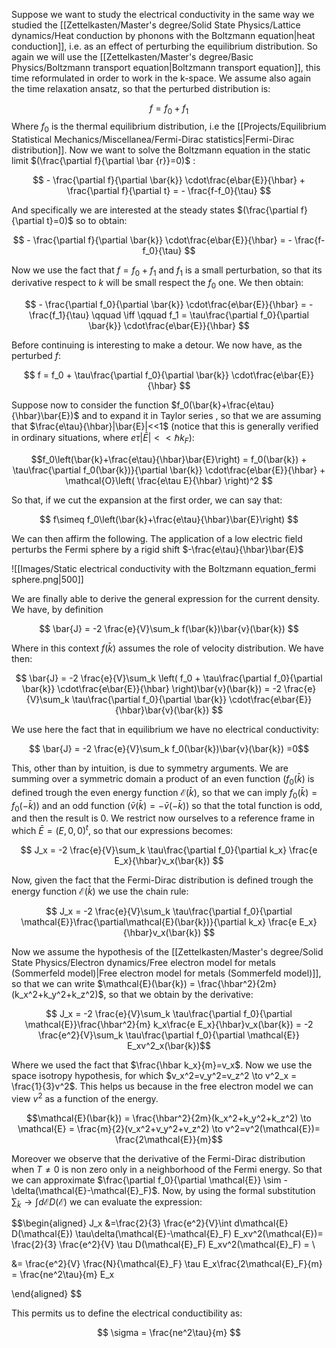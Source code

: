 Suppose we want to study the electrical conductivity in the same way we studied the [[Zettelkasten/Master's degree/Solid State Physics/Lattice dynamics/Heat conduction by phonons with the Boltzmann equation|heat conduction]], i.e. as an effect of perturbing the equilibrium distribution.
So again we will use the [[Zettelkasten/Master's degree/Basic Physics/Boltzmann transport equation|Boltzmann transport equation]], this time reformulated in order to work in the k-space.
We assume also again the time relaxation ansatz, so that the perturbed distribution is:

$$ f=f_0+f_1 $$ 
Where $f_0$ is the thermal equilibrium distribution, i.e the [[Projects/Equilibrium Statistical Mechanics/Miscellanea/Fermi-Dirac statistics|Fermi-Dirac distribution]].
Now we want to solve the Boltzmann equation in the static limit $(\frac{\partial f}{\partial \bar {r}}=0)$ :


$$  - \frac{\partial f}{\partial \bar{k}} \cdot\frac{e\bar{E}}{\hbar} + \frac{\partial f}{\partial t} = - \frac{f-f_0}{\tau} $$

And specifically we are interested at the steady states $(\frac{\partial f}{\partial t}=0)$  so to obtain:

$$  - \frac{\partial f}{\partial \bar{k}} \cdot\frac{e\bar{E}}{\hbar} = - \frac{f-f_0}{\tau} $$

Now we use the fact that $f=f_0+f_1$ and $f_1$ is a small perturbation, so that its derivative respect to $k$ will be small respect the $f_0$ one. We then obtain:

$$  - \frac{\partial f_0}{\partial \bar{k}} \cdot\frac{e\bar{E}}{\hbar} = - \frac{f_1}{\tau} \qquad \iff \qquad f_1 = \tau\frac{\partial f_0}{\partial \bar{k}} \cdot\frac{e\bar{E}}{\hbar} $$

Before continuing is interesting to make a detour. We now have, as the perturbed $f$:

$$ f = f_0 + \tau\frac{\partial f_0}{\partial \bar{k}} \cdot\frac{e\bar{E}}{\hbar} $$

Suppose now to consider the function $f_0(\bar{k}+\frac{e\tau}{\hbar}\bar{E})$ and to expand it in Taylor series , so that we are assuming that $\frac{e\tau}{\hbar}|\bar{E}|<<1$ (notice that this is generally verified in ordinary situations, where $e\tau|\bar{E}|<<\hbar k_F$):

$$f_0\left(\bar{k}+\frac{e\tau}{\hbar}\bar{E}\right) = f_0(\bar{k}) + \tau\frac{\partial f_0(\bar{k})}{\partial \bar{k}} \cdot\frac{e\bar{E}}{\hbar} + \mathcal{O}\left( \frac{e\tau E}{\hbar} \right)^2 $$

So that, if we cut the expansion at the first order, we can say that:

$$ f\simeq f_0\left(\bar{k}+\frac{e\tau}{\hbar}\bar{E}\right) $$

We can then affirm the following. The application of a low electric field perturbs the Fermi sphere by a rigid shift $-\frac{e\tau}{\hbar}\bar{E}$

![[Images/Static electrical conductivity with the Boltzmann equation_fermi sphere.png|500]]

We are finally able to derive the general expression for the current density.
We have, by definition

$$ \bar{J} = -2 \frac{e}{V}\sum_k f(\bar{k})\bar{v}(\bar{k}) $$

Where in this context $f(\bar{k})$ assumes the role of velocity distribution. We have then:

$$ \bar{J} = -2 \frac{e}{V}\sum_k \left( f_0 + \tau\frac{\partial f_0}{\partial \bar{k}} \cdot\frac{e\bar{E}}{\hbar} \right)\bar{v}(\bar{k}) = -2 \frac{e}{V}\sum_k  \tau\frac{\partial f_0}{\partial \bar{k}} \cdot\frac{e\bar{E}}{\hbar}\bar{v}(\bar{k}) $$

We use here the fact that in equilibrium we have no electrical conductivity:

$$ \bar{J} = -2 \frac{e}{V}\sum_k f_0(\bar{k})\bar{v}(\bar{k}) =0$$

This, other than by intuition, is due to symmetry arguments. We are summing over a symmetric domain a product of an even function ($f_0(\bar{k})$ is defined trough the even energy function $\mathcal{E}(\bar{k})$, so that we can imply $f_0(\bar{k})=f_0(-\bar{k}))$ and an odd function $(\bar{v}(\bar{k}) = -\bar{v}(-\bar{k}))$ so that the total function is odd, and then the result is 0.
We restrict now ourselves to a reference frame in which $\bar{E} = (E,0,0)^t$, so that our expressions becomes:

$$ J_x = -2 \frac{e}{V}\sum_k  \tau\frac{\partial f_0}{\partial k_x} \frac{e E_x}{\hbar}v_x(\bar{k}) $$

Now, given the fact that the Fermi-Dirac distribution is defined trough the energy function $\mathcal{E}(\bar{k})$ we use the chain rule:

$$ J_x = -2 \frac{e}{V}\sum_k  \tau\frac{\partial f_0}{\partial \mathcal{E}}\frac{\partial\mathcal{E}(\bar{k})}{\partial k_x} \frac{e E_x}{\hbar}v_x(\bar{k}) $$

Now we assume the hypothesis of the [[Zettelkasten/Master's degree/Solid State Physics/Electron dynamics/Free electron model for metals (Sommerfeld model)|Free electron model for metals (Sommerfeld model)]], so that we can write $\mathcal{E}(\bar{k}) = \frac{\hbar^2}{2m}(k_x^2+k_y^2+k_z^2)$, so that we obtain by the derivative:

$$ J_x = -2 \frac{e}{V}\sum_k  \tau\frac{\partial f_0}{\partial \mathcal{E}}\frac{\hbar^2}{m} k_x\frac{e E_x}{\hbar}v_x(\bar{k}) = -2 \frac{e^2}{V}\sum_k  \tau\frac{\partial f_0}{\partial \mathcal{E}}  E_xv^2_x(\bar{k})$$

Where we used the fact that $\frac{\hbar k_x}{m}=v_x$. 
Now we use the space isotropy hypothesis, for which $v_x^2=v_y^2=v_z^2 \to v^2_x = \frac{1}{3}v^2$. This helps us because in the free electron model we can view $v^2$ as a function of the energy.

$$\mathcal{E}(\bar{k}) = \frac{\hbar^2}{2m}(k_x^2+k_y^2+k_z^2) \to \mathcal{E} = \frac{m}{2}(v_x^2+v_y^2+v_z^2)  \to v^2=v^2(\mathcal{E})= \frac{2\mathcal{E}}{m}$$

Moreover we observe that the derivative of the Fermi-Dirac distribution when $T\neq0$ is non zero only in a neighborhood of the Fermi energy. So that we can approximate $\frac{\partial f_0}{\partial \mathcal{E}} \sim -\delta(\mathcal{E}-\mathcal{E}_F)$.
Now, by  using the formal substitution $\sum_{\bar{k}} \to \int d\mathcal{E} D(\mathcal{E})$ we can evaluate the expression:

$$\begin{aligned} J_x &=\frac{2}{3} \frac{e^2}{V}\int d\mathcal{E} D(\mathcal{E})  \tau\delta(\mathcal{E}-\mathcal{E}_F)  E_xv^2(\mathcal{E})= \frac{2}{3} \frac{e^2}{V} \tau D(\mathcal{E}_F)  E_xv^2(\mathcal{E}_F) = \\

&= \frac{e^2}{V} \frac{N}{\mathcal{E}_F} \tau   E_x\frac{2\mathcal{E}_F}{m} = \frac{ne^2\tau}{m} E_x

\end{aligned} $$

This permits us to define the electrical conductibility as:

$$ \sigma = \frac{ne^2\tau}{m} $$


